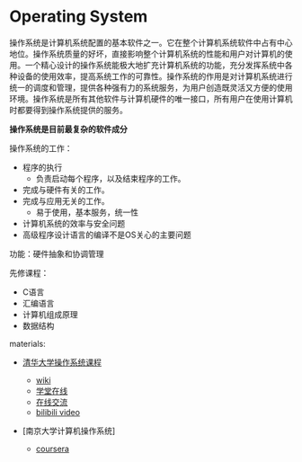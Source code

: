 # Operating System

 操作系统是计算机系统配置的基本软件之一。它在整个计算机系统软件中占有中心地位。操作系统质量的好坏，直接影响整个计算机系统的性能和用户对计算机的使用。一个精心设计的操作系统能极大地扩充计算机系统的功能，充分发挥系统中各种设备的使用效率，提高系统工作的可靠性。操作系统的作用是对计算机系统进行统一的调度和管理，提供各种强有力的系统服务，为用户创造既灵活又方便的使用环境。操作系统是所有其他软件与计算机硬件的唯一接口，所有用户在使用计算机时都要得到操作系统提供的服务。

**操作系统是目前最复杂的软件成分**

操作系统的工作：
* 程序的执行
    * 负责启动每个程序，以及结束程序的工作。
* 完成与硬件有关的工作。
* 完成与应用无关的工作。
    * 易于使用，基本服务，统一性
* 计算机系统的效率与安全问题
* 高级程序设计语言的编译不是OS关心的主要问题

功能：硬件抽象和协调管理


先修课程：
* C语言
* 汇编语言
* 计算机组成原理
* 数据结构 


materials:
* [清华大学操作系统课程](https://github.com/chyyuu/os_course_info)
    * [wiki](http://os.cs.tsinghua.edu.cn/oscourse/OS2015)
    * [学堂在线](https://www.xuetangx.com/courses/TsinghuaX/30240243X/2015_T1/about)
    * [在线交流](https://piazza.com/tsinghua.edu.cn/spring2015/30240243x/home)
    * [bilibili video](https://www.bilibili.com/video/av6538245/)

* [南京大学计算机操作系统]
   * [coursera](https://www.coursera.org/learn/jisuanji-caozuo-xitong#reviews)
